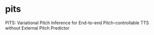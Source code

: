 # pits
PITS: Variational Pitch Inference for End-to-end Pitch-controllable TTS without External Pitch Predictor
